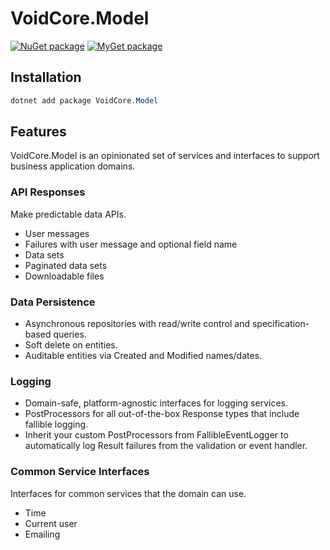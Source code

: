 # VoidCore.Model

[![NuGet package](https://img.shields.io/nuget/v/VoidCore.Model.svg?style=flat-square)](https://www.nuget.org/packages/VoidCore.Model/)
[![MyGet package](https://img.shields.io/myget/voidcoredev/vpre/VoidCore.Model.svg?label=myget&style=flat-square)](https://www.myget.org/feed/voidcoredev/package/nuget/VoidCore.Model)

## Installation

```powerShell
dotnet add package VoidCore.Model
```

## Features

VoidCore.Model is an opinionated set of services and interfaces to support business application domains.

### API Responses

Make predictable data APIs.

* User messages
* Failures with user message and optional field name
* Data sets
* Paginated data sets
* Downloadable files

### Data Persistence

* Asynchronous repositories with read/write control and specification-based queries.
* Soft delete on entities.
* Auditable entities via Created and Modified names/dates.

### Logging

* Domain-safe, platform-agnostic interfaces for logging services.
* PostProcessors for all out-of-the-box Response types that include fallible logging.
* Inherit your custom PostProcessors from FallibleEventLogger to automatically log Result failures from the validation or event handler.

### Common Service Interfaces

Interfaces for common services that the domain can use.

* Time
* Current user
* Emailing
